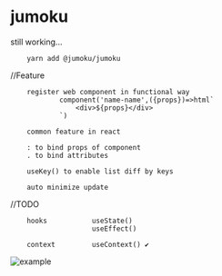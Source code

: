 # jumoku
still working...

        yarn add @jumoku/jumoku 


//Feature
        
        register web component in functional way 
                component('name-name',({props})=>html`
                    <div>${props}</div>
                `)

        common feature in react

        : to bind props of component
        . to bind attributes 

        useKey() to enable list diff by keys

        auto minimize update


//TODO  

        hooks           useState()
                        useEffect() 
        
        context         useContext() ✔

![example](https://github.com/tarnishablec/jumoku/blob/master/packages/test-example/other/test.png)